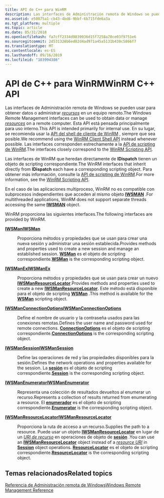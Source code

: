 ```yaml
---
title: API de C++ para WinRM
description: Las interfaces de Administración remota de Windows se pueden usar para obtener datos o administrar recursos en un equipo remoto. Esta API está pensada principalmente para uso interno. En su lugar, se recomienda usar la API del shell de cliente de WinRM, siempre que sea posible.
ms.assetid: e50075a1-cb43-4bd6-9bbf-6b715fde6a3a
ms.tgt_platform: multiple
ms.topic: article
ms.date: 05/31/2018
ms.openlocfilehash: fa7cff2334d9839936d15f7258a70ce03f9751e6
ms.sourcegitcommit: 2d531328b6ed82d4ad971a45a5131b430c5866f7
ms.translationtype: MT
ms.contentlocale: es-ES
ms.lasthandoff: 09/16/2019
ms.locfileid: "103994386"
---
```

# <a name="winrm-c-api"></a><span data-ttu-id="d6e48-105">API de C++ para WinRM</span><span class="sxs-lookup"><span data-stu-id="d6e48-105">WinRM C++ API</span></span>

<span data-ttu-id="d6e48-106">Las interfaces de Administración remota de Windows se pueden usar para obtener datos o administrar [*recursos*](windows-remote-management-glossary.md) en un equipo remoto.</span><span class="sxs-lookup"><span data-stu-id="d6e48-106">The Windows Remote Management interfaces can be used to obtain data or manage [*resources*](windows-remote-management-glossary.md) on a remote computer.</span></span> <span data-ttu-id="d6e48-107">Esta API está pensada principalmente para uso interno.</span><span class="sxs-lookup"><span data-stu-id="d6e48-107">This API is intended primarily for internal use.</span></span> <span data-ttu-id="d6e48-108">En su lugar, se recomienda usar la [API del shell de cliente de WinRM](client-shell-api.md) , siempre que sea posible.</span><span class="sxs-lookup"><span data-stu-id="d6e48-108">We recommend using the [WinRM Client Shell API](client-shell-api.md) instead whenever possible.</span></span> <span data-ttu-id="d6e48-109">Las interfaces corresponden estrechamente a la [API de scripting de WinRM](winrm-scripting-api.md).</span><span class="sxs-lookup"><span data-stu-id="d6e48-109">The interfaces closely correspond to the [WinRM Scripting API](winrm-scripting-api.md).</span></span>

<span data-ttu-id="d6e48-110">Las interfaces de WinRM que heredan directamente de **IDispatch** tienen un objeto de scripting correspondiente.</span><span class="sxs-lookup"><span data-stu-id="d6e48-110">The WinRM interfaces that inherit directly from **IDispatch** each have a corresponding scripting object.</span></span> <span data-ttu-id="d6e48-111">Para obtener más información, consulte la [API de scripting de WinRM](winrm-scripting-api.md).</span><span class="sxs-lookup"><span data-stu-id="d6e48-111">For more information, see the [WinRM Scripting API](winrm-scripting-api.md).</span></span>

<span data-ttu-id="d6e48-112">En el caso de las aplicaciones multiproceso, WinRM no es compatible con subprocesos independientes que acceden al mismo objeto [**IWSMAN**](/windows/desktop/api/WSManDisp/nn-wsmandisp-iwsman) .</span><span class="sxs-lookup"><span data-stu-id="d6e48-112">For multithreaded applications, WinRM does not support separate threads accessing the same [**IWSMAN**](/windows/desktop/api/WSManDisp/nn-wsmandisp-iwsman) object.</span></span>

<span data-ttu-id="d6e48-113">WinRM proporciona las siguientes interfaces.</span><span class="sxs-lookup"><span data-stu-id="d6e48-113">The following interfaces are provided by WinRM.</span></span>

<dl> <dt>

<span data-ttu-id="d6e48-114"><span id="IWSMan"></span><span id="iwsman"></span><span id="IWSMAN"></span>[**IWSMan**](/windows/desktop/api/WSManDisp/nn-wsmandisp-iwsman)</span><span class="sxs-lookup"><span data-stu-id="d6e48-114"><span id="IWSMan"></span><span id="iwsman"></span><span id="IWSMAN"></span>[**IWSMan**](/windows/desktop/api/WSManDisp/nn-wsmandisp-iwsman)</span></span>
</dt> <dd>

<span data-ttu-id="d6e48-115">Proporciona métodos y propiedades que se usan para crear una nueva sesión y administrar una sesión establecida.</span><span class="sxs-lookup"><span data-stu-id="d6e48-115">Provides methods and properties used to create a new session and manage an established session.</span></span> <span data-ttu-id="d6e48-116">[**WSMan**](wsman.md) es el objeto de scripting correspondiente.</span><span class="sxs-lookup"><span data-stu-id="d6e48-116">[**WSMan**](wsman.md) is the corresponding scripting object.</span></span>

</dd> <dt>

<span data-ttu-id="d6e48-117"><span id="IWSManEx"></span><span id="iwsmanex"></span><span id="IWSMANEX"></span>[**IWSManEx**](/windows/desktop/api/WSManDisp/nn-wsmandisp-iwsman)</span><span class="sxs-lookup"><span data-stu-id="d6e48-117"><span id="IWSManEx"></span><span id="iwsmanex"></span><span id="IWSMANEX"></span>[**IWSManEx**](/windows/desktop/api/WSManDisp/nn-wsmandisp-iwsman)</span></span>
</dt> <dd>

<span data-ttu-id="d6e48-118">Proporciona métodos y propiedades que se usan para crear un nuevo [**IWSManResourceLocator**](/windows/desktop/api/WSManDisp/nn-wsmandisp-iwsmanresourcelocator).</span><span class="sxs-lookup"><span data-stu-id="d6e48-118">Provides methods and properties used to create a new [**IWSManResourceLocator**](/windows/desktop/api/WSManDisp/nn-wsmandisp-iwsmanresourcelocator).</span></span> <span data-ttu-id="d6e48-119">Este método está disponible para el objeto de scripting [**WSMan**](wsman.md) .</span><span class="sxs-lookup"><span data-stu-id="d6e48-119">This method is available for the [**WSMan**](wsman.md) scripting object.</span></span>

</dd> <dt>

<span data-ttu-id="d6e48-120"><span id="IWSManConnectionOptions"></span><span id="iwsmanconnectionoptions"></span><span id="IWSMANCONNECTIONOPTIONS"></span>[**IWSManConnectionOptions**](/windows/desktop/api/WSManDisp/nn-wsmandisp-iwsmanconnectionoptions)</span><span class="sxs-lookup"><span data-stu-id="d6e48-120"><span id="IWSManConnectionOptions"></span><span id="iwsmanconnectionoptions"></span><span id="IWSMANCONNECTIONOPTIONS"></span>[**IWSManConnectionOptions**](/windows/desktop/api/WSManDisp/nn-wsmandisp-iwsmanconnectionoptions)</span></span>
</dt> <dd>

<span data-ttu-id="d6e48-121">Define el nombre de usuario y la contraseña usados para las conexiones remotas.</span><span class="sxs-lookup"><span data-stu-id="d6e48-121">Defines the user name and password used for remote connections.</span></span> <span data-ttu-id="d6e48-122">[**ConnectionOptions**](connectionoptions.md) es el objeto de scripting correspondiente.</span><span class="sxs-lookup"><span data-stu-id="d6e48-122">[**ConnectionOptions**](connectionoptions.md) is the corresponding scripting object.</span></span>

</dd> <dt>

<span data-ttu-id="d6e48-123"><span id="IWSManSession"></span><span id="iwsmansession"></span><span id="IWSMANSESSION"></span>[**IWSManSession**](/windows/desktop/api/WSManDisp/nn-wsmandisp-iwsmansession)</span><span class="sxs-lookup"><span data-stu-id="d6e48-123"><span id="IWSManSession"></span><span id="iwsmansession"></span><span id="IWSMANSESSION"></span>[**IWSManSession**](/windows/desktop/api/WSManDisp/nn-wsmandisp-iwsmansession)</span></span>
</dt> <dd>

<span data-ttu-id="d6e48-124">Define las operaciones de red y las propiedades disponibles para la sesión.</span><span class="sxs-lookup"><span data-stu-id="d6e48-124">Defines the network operations and properties available for the session.</span></span> <span data-ttu-id="d6e48-125">La [**sesión**](session.md) es el objeto de scripting correspondiente.</span><span class="sxs-lookup"><span data-stu-id="d6e48-125">[**Session**](session.md) is the corresponding scripting object.</span></span>

</dd> <dt>

<span data-ttu-id="d6e48-126"><span id="IWSManEnumerator"></span><span id="iwsmanenumerator"></span><span id="IWSMANENUMERATOR"></span>[**IWSManEnumerator**](/windows/desktop/api/WSManDisp/nn-wsmandisp-iwsmanenumerator)</span><span class="sxs-lookup"><span data-stu-id="d6e48-126"><span id="IWSManEnumerator"></span><span id="iwsmanenumerator"></span><span id="IWSMANENUMERATOR"></span>[**IWSManEnumerator**](/windows/desktop/api/WSManDisp/nn-wsmandisp-iwsmanenumerator)</span></span>
</dt> <dd>

<span data-ttu-id="d6e48-127">Representa una colección de resultados devueltos al enumerar un recurso.</span><span class="sxs-lookup"><span data-stu-id="d6e48-127">Represents a collection of results returned from enumerating a resource.</span></span> <span data-ttu-id="d6e48-128">El [**enumerador**](enumerator.md) es el objeto de scripting correspondiente.</span><span class="sxs-lookup"><span data-stu-id="d6e48-128">[**Enumerator**](enumerator.md) is the corresponding scripting object.</span></span>

</dd> <dt>

<span data-ttu-id="d6e48-129"><span id="IWSManResourceLocator"></span><span id="iwsmanresourcelocator"></span><span id="IWSMANRESOURCELOCATOR"></span>[**IWSManResourceLocator**](/windows/desktop/api/WSManDisp/nn-wsmandisp-iwsmanresourcelocator)</span><span class="sxs-lookup"><span data-stu-id="d6e48-129"><span id="IWSManResourceLocator"></span><span id="iwsmanresourcelocator"></span><span id="IWSMANRESOURCELOCATOR"></span>[**IWSManResourceLocator**](/windows/desktop/api/WSManDisp/nn-wsmandisp-iwsmanresourcelocator)</span></span>
</dt> <dd>

<span data-ttu-id="d6e48-130">Proporciona la ruta de acceso a un recurso.</span><span class="sxs-lookup"><span data-stu-id="d6e48-130">Supplies the path to a resource.</span></span> <span data-ttu-id="d6e48-131">Puede usar un objeto [**IWSManResourceLocator**](/windows/desktop/api/WSManDisp/nn-wsmandisp-iwsmanresourcelocator) en lugar de un [*URI de recurso*](windows-remote-management-glossary.md) en operaciones de objeto de [**sesión**](session.md) .</span><span class="sxs-lookup"><span data-stu-id="d6e48-131">You can use an [**IWSManResourceLocator**](/windows/desktop/api/WSManDisp/nn-wsmandisp-iwsmanresourcelocator) object instead of a [*resource URI*](windows-remote-management-glossary.md) in [**Session**](session.md) object operations.</span></span> <span data-ttu-id="d6e48-132">[**ResourceLocator**](resourcelocator.md) es el objeto de scripting correspondiente.</span><span class="sxs-lookup"><span data-stu-id="d6e48-132">[**ResourceLocator**](resourcelocator.md) is the corresponding scripting object.</span></span>

</dd> </dl>

## <a name="related-topics"></a><span data-ttu-id="d6e48-133">Temas relacionados</span><span class="sxs-lookup"><span data-stu-id="d6e48-133">Related topics</span></span>

<dl> <dt>

[<span data-ttu-id="d6e48-134">Referencia de Administración remota de Windows</span><span class="sxs-lookup"><span data-stu-id="d6e48-134">Windows Remote Management Reference</span></span>](windows-remote-management-reference.md)
</dt> </dl>

 

 




